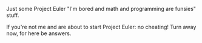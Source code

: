 Just some Project Euler "I'm bored and math and programming are funsies" stuff.

If you're not me and are about to start Project Euler: no cheating! Turn away now, for here be answers.
